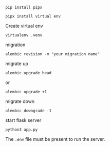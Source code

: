 ```
pip install pipx
```


```
pipx install virtual env
```


Create virtual env
```
virtualenv .venv
```



migration

```
alembic revision -m "your migration name"
```

migrate up
```
alembic upgrade head
```

or 

```
alembic upgrade +1
```


migrate down
```
alembic downgrade -1
```



start flask server
```
python3 app.py
```


The `.env` file must be present to run the server.